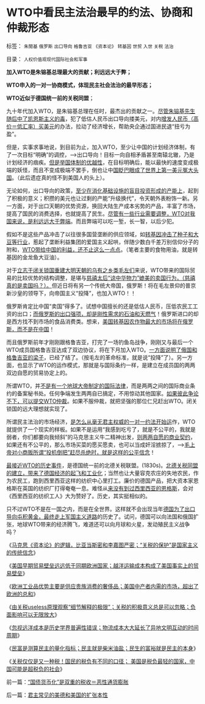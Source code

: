 # WTO中看民主法治最早的约法、协商和仲裁形态

标签： `朱閒基` `俄罗斯` `出口导向` `格鲁吉亚` `《资本论》` `转基因` `世贸` `入世` `关税` `法治` 

目录： `人权价值观现代国际社会和军事`

**加入WTO是朱镕基总理最大的贡献；利远远大于弊；**

**WTO申入的一对一协商模式，体现民主社会法治的最早形态；**

**WTO近似于德国统一前的关税同盟**；



九十年代加入WTO，是朱镕基总理在任时，最杰出的贡献之一。[尽管朱镕基先生随后中了凯恩斯主义的毒](http://darthvad.blog.163.com/blog/static/5339947020111028459167/)，犯了低估人民币出口导向搂美元，对内[增发人民币（高价＝低汇率）买美元](../../../2011/11/7/只要功夫深，忽悠能当真，“人民币有贬值压力论”.md)的办法，拉动了经济增长，帮助央企通过国进民退“扭亏为盈”。

但是，实事求事地说，到目前为止，加入WTO，至少让中国的计划经济体制，有了一次目标“明确”的调控，——>出口导向！目标一向自相矛盾甚至南辕北辙，乃是计划经济的痼疾。[但是举国体制的优越性](../../../2009/12/27/国家主义举国体制的低效率和根源.md)，在目标明确后，能以最快的速度变成极端的妖怪，而且不变成极端不罢手，倒也让中[国眨巴眼成了世界上第一美元冤大头国](../../../2009/7/4/IMF不能挽救中国屯积美元的经济危机.md)。（此后遗症真的怪不到美国人的头上）。

无论如何，出口导向的政策，[至少在消化基础设施的盲目投资形成的产能上](../../../2011/4/29/“先进的”未必是发达的.md)，起到了积极的意义；积攒的美元也让过剩的产能“升级换代”，令天朝外表粉饰一新。另一方面，对于出口天朝的优势资源，换回大陆生产成本劣势的产品，丰富了市场，提高了国民的消费选择，也就提高了民生。[尽管有一些行业需要调整，WTO对我国来说，是利远远大于弊端](../../../2011/9/17/非暴力竞争原理解释美中日的成败和WTO.md)。而且弊端可以吃一堑，长一智，以后少犯。

假如不是这些产品冲击了以往很多国营垄断的供应领域，如[转基因冲击了种子和大豆等行业](../../../2010/5/28/不要强迫转基因消费者&quot;是或否&quot;选择.md)，惹起了垄断利益集团的爱国主义起哄，伴随少数白千差万别信仰分子的附和，[WTO带给中国的利益，还不止这么一点点](../../../2011/9/22/奴役是发展的阻尼，人权是经济的动力.md)。（笔者主要的食物用油，就是转基因的金龙鱼大豆油）。

对于[立志于闭关锁国重建大明天朝的乌有之乡类毛左们](../../../2011/9/17/非暴力竞争原理：关税保护幼稚产业很幼稚.md)来说，WTO带来的国际贸易的比较优势的结构调整，是堪与[慈禧太后“谅中华物力”媲美的卖国行为，（慈禧真的是卖国吗？）。](../../../2011/11/7/慈禧“谅中华物力”中爱国动机.md)但近日将有另一个传统大帝国，俄罗斯！将在毛左景仰的普京新沙皇的领导下，向帝国主义“投降”，也加入WTO！！

俄罗斯肯定比中国“卖国”得多了。试想中国擅长的还是低估人民币，压低农民工工资的出口；[而俄罗斯的出口强项，却是刚性需求的石油和天燃气](../../../2008/10/3/俄国不是中国模仿的对象.md)！俄罗斯进口的却是西方找不到市场的食品消费类。想来，[美国转基因农作物最大的市场将在俄罗斯，而不是在中国](../../../2010/3/5/权威同样有胡说八道的平等权力.md)！

而且俄罗斯前年才刚刚跟格鲁吉亚，打完了一场钓鱼岛战争，刚刚又与最后一个WTO成员国格鲁吉亚达成了双边协议，将在下月加入WTO。[一方面说明了俄国和格鲁吉亚的梁子](../../../2008/8/19/俄格冲突外交手腕日见成熟.md)，已经了结了。（按毛左的革命标准，就是说“投降”了）。另一方面，也显示了WTO的运作模式，那就是与国际条约一样，是建立在成员国的两两双边自愿的贸易协定上的。



所谓WTO，并[不是有一个地球大帝制定的国际法律](../../../2011/10/28/美英法是不道德的，卡扎菲是不冤枉的.md)，而是两两之间的国际商业条约的备案秘书处。任何争端发生两两自已搞定，不用惊动其他国家。[如果彼此争论不下，可以提交WTO仲裁](../../../2010/9/16/侵略的定义；日本向美国宣战，中国将收回钓鱼岛.md)。如果不服仲裁，就把坚强的那位仁兄赶出WTO。闭关锁国的远大理想就实现了。

所谓民主法治的市场经济，[是怎么从毫无君主权威的一对一约法开始运](../../../2007/9/30/民主就是与民约法；法律并不是道德的上层建筑.md)作，WTO就提供了一个现实的样板。如果不是运用“我感到吃亏了，就是不公平的，我就是弱者，你们都要向我倾斜”的马克思主义牛二精神出发，[则两两自愿的商业契约](../../../2010/1/29/为什么诚信守约是普适价值观的公平标准.md)，如果还有不公平的，那么市场买菜的愿买愿卖，也可以当成奸淫掳掠了，——>[毛上帝对小商贩所谓“投机倒把”赶尽杀绝时，就是这样的公平信念](http://hi.baidu.com/darthchn/blog/item/99acc5d879b49ce038012f74.html)！

[最接近WTO的历史事件](../../../2011/1/20/富美国买生活品，穷中国买奢侈品.md)，是德国统一前的北德关税联盟。(1830s)。[北德关税同盟的建立，带来了德国经济的起飞和工业化](../../../2011/9/21/关税仅仅是又一种税！而已.md)；当然也让大量容克农庄的失地农民，作为农民工，跑到西里西亚这样的纺织中心里打工。廉价的德国产品，把大资本家恩格斯在英国的纺织厂打得奄奄一息。难怪从[来没有到过西里西亚的恩格斯](../../../2010/3/11/文明历史有比公众预期巨大的惯性.md)，会对《西里西亚的纺织工人》大为赞好了。历史，其实挺相似的。

只不过WTO不是在一国之内，而是在全世界。这样就不会出现当年[德国为了出口导向屯积黄金，最终走上军国主义道路](../../../2010/3/18/旧德国是爱国分子追求的理想帝国.md)的历史了。试问，德国可以向法国和俄国扩张，地球WTO带来的经济腾飞，难道还可以向月球和火星，发动殖民主义战争吗？

《[马克思《资本论》的逻辑，比亚当斯密和李嘉图严密；“关税的保护”是国家主义的传统信念](../../../2011/9/19/《资本论》逻辑比亚当斯密和李嘉图严密,和关税保护.md)》

《[美国早期贸易壁垒远远低于同期欧洲国家；越洋运输成本构成了美国事实上的贸易壁垒](../../../2011/9/20/美国早期贸易壁垒远远低于同期欧洲国家.md)》

《[欧洲工业品优势主要是供应贵族消费的奢侈品；美国中产者内需的市场，超出了欧洲的总和](../../../2011/9/20/美国中产者内需的市场，占全世界绝大部分.md)》

《[由关税useless原理观察“细节解释的极限”；关税的积极意义总是可以忽略；负面影响可以无限放大](../../../2011/9/20/关税的积极意义总是可以忽略；负面影响可以无限放大.md)》

《[忽视远洋成本是历史学界普遍性错误；物流成本大大延长了异地文明互动的时间周期](../../../2011/9/20/忽视远洋成本是历史学界普遍错误.md)》

《[民富是测算民主的量化指标；民主就是柴米油盐；民生的富裕就是民主的本身](../../../2011/9/21/民富是测算民主的量化指标.md)》

《[关税仅仅是又一种税！国民的税负有不同的口径；
美国是税负最轻的国家，中国可能是超税负的社会](../../../2011/9/21/关税仅仅是又一种税！而已.md)》



前一篇：[“国债货币化”是双重的税收＝恶性通货膨胀](../../../2011/11/9/“国债货币化”是双重的税收＝恶性通货膨胀.md)

后一篇：[君主常见的美德和美国的扩张本性](../../../2011/11/10/君主常见的美德和美国的扩张本性.md)